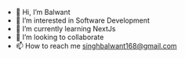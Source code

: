 - 👋 Hi, I’m Balwant
- 👀 I’m interested in Software Development
- 🌱 I’m currently learning NextJs
- 💞️ I’m looking to collaborate
- 📫 How to reach me singhbalwant168@gmail.com

<!---
Balwant7/Balwant7 is a ✨ special ✨ repository because its `README.md` (this file) appears on your GitHub profile.
You can click the Preview link to take a look at your changes.
--->
